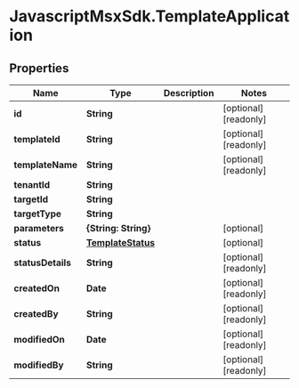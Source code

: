 # JavascriptMsxSdk.TemplateApplication

## Properties

Name | Type | Description | Notes
------------ | ------------- | ------------- | -------------
**id** | **String** |  | [optional] [readonly] 
**templateId** | **String** |  | [optional] [readonly] 
**templateName** | **String** |  | [optional] [readonly] 
**tenantId** | **String** |  | 
**targetId** | **String** |  | 
**targetType** | **String** |  | 
**parameters** | **{String: String}** |  | [optional] 
**status** | [**TemplateStatus**](TemplateStatus.md) |  | [optional] 
**statusDetails** | **String** |  | [optional] [readonly] 
**createdOn** | **Date** |  | [optional] [readonly] 
**createdBy** | **String** |  | [optional] [readonly] 
**modifiedOn** | **Date** |  | [optional] [readonly] 
**modifiedBy** | **String** |  | [optional] [readonly] 


